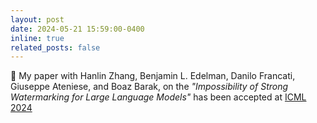 ```yaml
---
layout: post
date: 2024-05-21 15:59:00-0400
inline: true
related_posts: false
---
```


:clap: My paper with Hanlin Zhang, Benjamin L. Edelman, Danilo Francati, Giuseppe Ateniese, and Boaz Barak, on the *"Impossibility of Strong Watermarking for Large Language Models"* has been accepted at [ICML 2024](https://icml.cc) 
